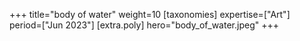 +++
title="body of water"
weight=10
[taxonomies]
expertise=["Art"]
period=["Jun 2023"]
[extra.poly]
hero="body_of_water.jpeg"
+++